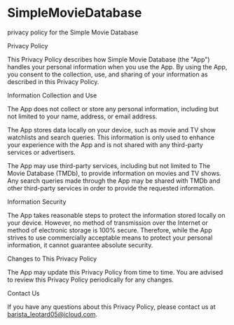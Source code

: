 # SimpleMovieDatabase
privacy policy for the Simple Movie Database


Privacy Policy

This Privacy Policy describes how Simple Movie Database (the "App") handles your personal information when you use the App. By using the App, you consent to the collection, use, and sharing of your information as described in this Privacy Policy.

Information Collection and Use

The App does not collect or store any personal information, including but not limited to your name, address, or email address.

The App stores data locally on your device, such as movie and TV show watchlists and search queries. This information is only used to enhance your experience with the App and is not shared with any third-party services or advertisers.

The App may use third-party services, including but not limited to The Movie Database (TMDb), to provide information on movies and TV shows. Any search queries made through the App may be shared with TMDb and other third-party services in order to provide the requested information.

Information Security

The App takes reasonable steps to protect the information stored locally on your device. However, no method of transmission over the Internet or method of electronic storage is 100% secure. Therefore, while the App strives to use commercially acceptable means to protect your personal information, it cannot guarantee absolute security.

Changes to This Privacy Policy

The App may update this Privacy Policy from time to time. You are advised to review this Privacy Policy periodically for any changes.

Contact Us

If you have any questions about this Privacy Policy, please contact us at barista_leotard05@icloud.com.
